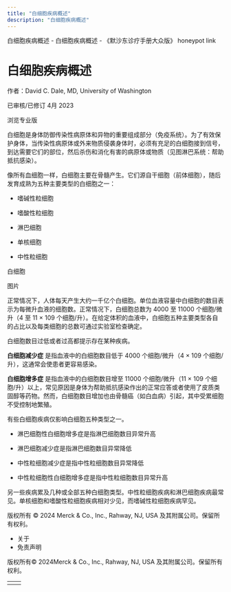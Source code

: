 ```yaml
---
title: "白细胞疾病概述"
description: "白细胞疾病概述"
---
```


﻿白细胞疾病概述 \- 白细胞疾病概述 \- 《默沙东诊疗手册大众版》 honeypot link

# 白细胞疾病概述

作者：David C. Dale, MD, University of Washington

已审核/已修订 4月 2023

浏览专业版

白细胞是身体防御传染性病原体和异物的重要组成部分（免疫系统）。为了有效保护身体，当传染性病原体或外来物质侵袭身体时，必须有充足的白细胞接到信号，到达需要它们的部位，然后杀伤和消化有害的病原体或物质（见图淋巴系统：帮助抵抗感染）。

像所有血细胞一样，白细胞主要在骨髓产生。它们源自干细胞（前体细胞），随后发育成熟为五种主要类型的白细胞之一：

- 嗜碱性粒细胞

- 嗜酸性粒细胞

- 淋巴细胞

- 单核细胞

- 中性粒细胞


白细胞



图片

正常情况下，人体每天产生大约一千亿个白细胞。单位血液容量中白细胞的数目表示为每微升血液的细胞数。正常情况下，白细胞总数为 4000 至 11000 个细胞/微升（4 至 11 × 109 个细胞/升）。在给定体积的血液中，白细胞五种主要类型各自的占比以及每类细胞的总数可通过实验室检查确定。

白细胞数目过低或者过高都提示存在某种疾病。

**白细胞减少症** 是指血液中的白细胞数目低于 4000 个细胞/微升（4 × 109 个细胞/升），这通常会使患者更容易感染。

**白细胞增多症** 是指血液中的白细胞数目增至 11000 个细胞/微升（11 × 109 个细胞/升）以上，常见原因是身体为帮助抵抗感染作出的正常应答或者使用了皮质类固醇等药物。然而，白细胞数目增加也由骨髓癌（如白血病）引起，其中受累细胞不受控制地繁殖。

有些白细胞疾病仅影响白细胞五种类型之一。

- 淋巴细胞性白细胞增多症是指淋巴细胞数目异常升高

- 淋巴细胞减少症是指淋巴细胞数目异常降低

- 中性粒细胞减少症是指中性粒细胞数目异常降低

- 中性粒细胞性白细胞增多症是指中性粒细胞数目异常升高


另一些疾病累及几种或全部五种白细胞类型。中性粒细胞疾病和淋巴细胞疾病最常见。单核细胞和嗜酸性粒细胞疾病相对少见，而嗜碱性粒细胞疾病罕见。



版权所有 © 2024
Merck & Co., Inc., Rahway, NJ, USA 及其附属公司。保留所有权利。

- 关于
- 免责声明

版权所有© 2024Merck & Co., Inc., Rahway, NJ, USA 及其附属公司。保留所有权利。

|     |     |
| --- | --- |
|  |  |